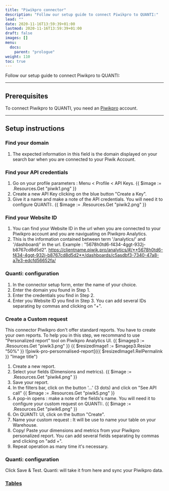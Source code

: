 ```yaml
---
title: "Piwikpro connector"
description: "Follow our setup guide to connect Piwikpro to QUANTI:"
lead: ""
date: 2020-11-16T13:59:39+01:00
lastmod: 2020-11-16T13:59:39+01:00
draft: false
images: []
menu:
  docs:
    parent: "prologue"
weight: 110
toc: true
---
```


Follow our setup guide to connect Piwikpro to QUANTI:

* * * * *

Prerequisites
----------------------------------------------------------------------------------------------------------------------------------------------------

To connect Piwikpro to QUANTI, you need an [Piwikpro](https://piwikpro.fr/) account.

* * * * *

Setup instructions
-------------------------------------------------------------------------------------------------------------------------------------------------------------

### Find your domain

1.  The expected information in this field is the domain displayed on your search bar when you are connected to your Piwik Account.

### Find your API credentials

1.  Go on your profile parameters : Menu < Profile < API Keys.
{{ $image := .Resources.Get "piwik1.png" }}
2.  Create a new API Key clicking on the blue button "Create a Key".
3.  Give it a name and make a note of the API credentials. You will need it to configure QUANTI:.
{{ $image := .Resources.Get "piwik2.png" }}

### Find your Website ID

1.  You can find your Website ID in the url when you are connected to your Piwikpro account and you are naviguating on Piwikpro Analytics.
2.  This is the information contained between term '/analytics/' and '/dashboard/' in the url. Example : "5678h0td6-f434-4ggt-932j-b8767cd8d5d2".
https://clientname.piwik.pro/analytics/#/**5678h0td6-f434-4ggt-932j-b8767cd8d5d2**/dashboards/c5asdbf3-7340-47a8-a7e3-edcfd56652fa/

### Quanti: configuration

1.  In the connector setup form, enter the name of your choice.
2.  Enter the domain you found in Step 1.
3.  Enter the credentials you find in Step 2.
4.  Enter you Website ID you find in Step 3. You can add several IDs separating by commas and clicking on "+".

### Create a Custom request

This connector Piwikpro don't offer standard reports. You have to create your own reports. To help you in this step, we recommand to use "Personalized report" tool on Piwikpro Analytics UI.
{{ $imagep3 := .Resources.Get "piwik3.png" }}
{{ $resizedImage1 := $imagep3.Resize "50%" }}
![piwik-pro-personnalised-report]({{ $resizedImage1.RelPermalink }} "Image title")
1.  Create a new report.
2.  Select your fields (Dimensions and metrics).
{{ $image := .Resources.Get "piwik4.png" }}
3.  Save your report.
4.  In the filters bar, click on the button '...' (3 dots) and click on "See API call"
{{ $image := .Resources.Get "piwik5.png" }}
5.  A pop-in opens : make a note of the fields's name. You will need it to configure your custom request on QUANTI:.
{{ $image := .Resources.Get "piwik6.png" }}
6.  On QUANTI: UI, click on the button "Create".
7.  Name your custom request : It will be use to name your table on your Warehouse.
8.  Copy/ Paste your dimensions and metrics from your Piwikpro personalized report. You can add several fields separating by commas and clicking on "add +".
9.  Repeat operation as many time it's necessary.

### Quanti: configuration

Click Save & Test. Quanti: will take it from here and sync your Piwikpro data.

### [Tables](https://dbdiagram.io/d/[-Piwik-Pro-Connector-]-Data-model-65c4a93aac844320aeb8b15e)
